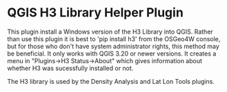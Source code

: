 # QGIS H3 Library Helper Plugin

This plugin install a Windows version of the H3 Library into QGIS. Rather than use this plugin it is best to 'pip install h3' from the OSGeo4W console, but for those who don't have system administrator rights, this method may be beneficial. It only works with QGIS 3.20 or newer versions. It creates a menu in "Plugins->H3 Status->About" which gives information about whether H3 was sucessfully installed or not.

The H3 library is used by the Density Analysis and Lat Lon Tools plugins.
